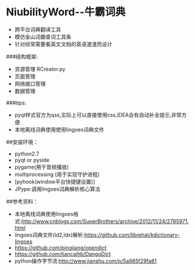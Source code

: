 # NiubilityWord--牛霸词典
* 跨平台词典翻译工具
* 模仿金山词霸查词工具条
* 针对经常需要看英文文档的英语渣渣而设计

###结构框架:
* 资源管理 RCreator.py
* 页面管理
* 网络接口管理
* 数据管理

###tips:
* pyqt样式官方为qss,实际上可以直接使用css,IDEA会有自动补全提示,非常方便
* 本地离线词典使用使用lingoes词典文件

##安装环境：
* python2.7
* pyqt or pyside
* pygame(用于音频播放)
* multiprocessing (用于实现守护进程)
* [pyhook(window平台快捷键设置)]
* JPype:调用lingoes词典解析核心算法

##参考资料：
* 本地离线词典使用lingoes格式:http://www.cnblogs.com/SuperBrothers/archive/2012/11/24/2785971.html
* lingoes词典文件(ld2,ldx)解析:https://github.com/librehat/kdictionary-lingoes
* https://github.com/pingjiang/opendict
* https://github.com/tiancaihb/DangoDict
* python操作字节流:http://www.jianshu.com/p/5a985f29fa81

